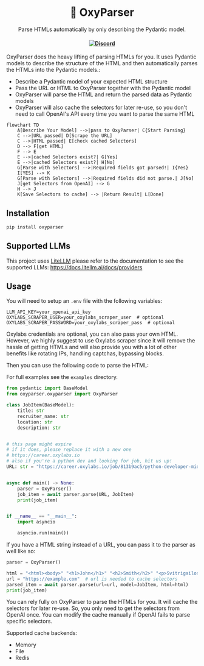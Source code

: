 <h1 align="center">
        🤖 OxyParser
    </h1>
    <p align="center">
        <p align="center">Parse HTMLs automatically by only describing the Pydantic model.
        <br>
    </p>
<h4 align="center">
    <a href="https://discord.gg/cZZ7Bw4xN3">
        <img src="https://img.shields.io/static/v1?label=Chat%20on&message=Discord&color=blue&logo=Discord&style=flat-square" alt="Discord">
    </a>
</h4>

OxyParser does the heavy lifting of parsing HTMLs for you. It uses Pydantic models to describe the structure of the HTML and then automatically parses the HTMLs into the Pydantic models.:
- Describe a Pydantic model of your expected HTML structure
- Pass the URL or HTML to OxyParser together with the Pydantic model
- OxyParser will parse the HTML and return the parsed data as Pydantic models
- OxyParser will also cache the selectors for later re-use, so you don't need to call OpenAI's API every time you want to parse the same HTML


```mermaid
flowchart TD
    A[Describe Your Model] -->|pass to OxyParser| C{Start Parsing}
    C -->|URL passed| D[Scrape the URL]
    C -->|HTML passed| E[check cached Selectors]
    D --> F[get HTML]
    F --> E
    E -->|cached Selectors exist?| G[Yes]
    E -->|cached Selectors exist?| H[No] 
    G[Parse with Selectors] -->|Required fields got parsed!| I{Yes}
    I[YES] --> K
    G[Parse with Selectors] -->|Required fields did not parse.| J[No]
    J[get Selectors from OpenAI] --> G
    H --> J
    K[Save Selectors to cache] --> |Return Result| L[Done]
```

## Installation

```bash
pip install oxyparser
```

## Supported LLMs

This project uses [LiteLLM](https://github.com/BerriAI/litellm) please refer to the documentation
to see the supported LLMs: https://docs.litellm.ai/docs/providers


## Usage

You will need to setup an `.env` file with the following variables:
```env
LLM_API_KEY=your_openai_api_key
OXYLABS_SCRAPER_USER=your_oxylabs_scraper_user  # optional
OXYLABS_SCRAPER_PASSWORD=your_oxylabs_scraper_pass  # optional
```

Oxylabs credentials are optional, you can also pass your own HTML.
However, we highly suggest to use Oxylabs scraper since it will remove the hassle of getting HTMLs and will also
provide you with a lot of other benefits like rotating IPs, handling captchas, bypassing blocks.

Then you can use the following code to parse the HTML:

For full examples see the `examples` directory.

```python
from pydantic import BaseModel
from oxyparser.oxyparser import OxyParser

class JobItem(BaseModel):
    title: str
    recruiter_name: str
    location: str
    description: str


# this page might expire
# if it does, please replace it with a new one
# https://career.oxylabs.io
# also if you're a python dev and looking for job, hit us up!
URL: str = "https://career.oxylabs.io/job/813b9ac5/python-developer-mid-senior/"


async def main() -> None:
    parser = OxyParser()
    job_item = await parser.parse(URL, JobItem)
    print(job_item)


if __name__ == "__main__":
    import asyncio

    asyncio.run(main())
```


If you have a HTML string instead of a URL, you can pass it to the parser as well like so:

```python
parser = OxyParser()

html = "<html><body>" "<h1>John</h1>" "<h2>Smith</h2>" "<p>Svitrigailos st.</p>" "<span>2 years old</span></body></html>"
url = "https://example.com"  # url is needed to cache selectors
parsed_item = await parser.parse(url=url, model=JobItem, html=html)
print(job_item)
```


You can rely fully on OxyParser to parse the HTMLs for you. 
It will cache the selectors for later re-use. So, you only need to get the selectors from OpenAI once.
You can modify the cache manually if OpenAI fails to parse specific selectors.

Supported cache backends:
- Memory
- File
- Redis
